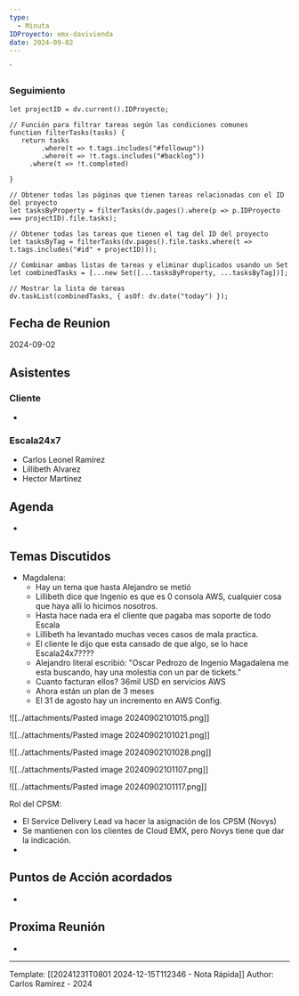 ```yaml
---
type:
  - Minuta
IDProyecto: emx-davivienda
date: 2024-09-02
---
```

`

### Seguimiento

```dataviewjs
let projectID = dv.current().IDProyecto;

// Función para filtrar tareas según las condiciones comunes
function filterTasks(tasks) {
   return tasks
        .where(t => t.tags.includes("#followup"))
        .where(t => !t.tags.includes("#backlog"))
     .where(t => !t.completed)
        
}

// Obtener todas las páginas que tienen tareas relacionadas con el ID del proyecto
let tasksByProperty = filterTasks(dv.pages().where(p => p.IDProyecto === projectID).file.tasks);

// Obtener todas las tareas que tienen el tag del ID del proyecto
let tasksByTag = filterTasks(dv.pages().file.tasks.where(t => t.tags.includes("#id" + projectID)));

// Combinar ambas listas de tareas y eliminar duplicados usando un Set
let combinedTasks = [...new Set([...tasksByProperty, ...tasksByTag])];

// Mostrar la lista de tareas
dv.taskList(combinedTasks, { asOf: dv.date("today") });
 ```
## Fecha de Reunion
2024-09-02

## Asistentes

### Cliente
* 
### Escala24x7
- Carlos Leonel Ramírez
-  Lillibeth Alvarez
- Hector Martínez

## Agenda
* 
## Temas Discutidos


*  Magdalena:
	* Hay un tema que hasta Alejandro se metió
	* Lillibeth dice que Ingenio es que es 0 consola AWS, cualquier cosa que haya alli lo hicimos nosotros.
	* Hasta hace nada era el cliente que pagaba mas soporte de todo Escala
	* Lillibeth ha levantado muchas veces casos de mala practica.
	* El cliente le dijo que esta cansado de que algo, se lo hace Escala24x7????
	* Alejandro literal escribió: "Oscar Pedrozo de Ingenio Magadalena me esta buscando, hay una molestia con un par de tickets."
	* Cuanto facturan ellos? 36mil USD en servicios AWS
	* Ahora están un plan de 3 meses
	* El 31 de agosto hay un incremento en AWS Config.


![[../attachments/Pasted image 20240902101015.png]]


![[../attachments/Pasted image 20240902101021.png]]


![[../attachments/Pasted image 20240902101028.png]]


![[../attachments/Pasted image 20240902101107.png]]


![[../attachments/Pasted image 20240902101117.png]]


Rol del CPSM:
- El Service Delivery Lead va hacer la asignación de los CPSM (Novys)
- Se mantienen con los clientes de Cloud EMX, pero Novys tiene que dar la indicación.
- 


## Puntos de Acción acordados
- 

## Proxima Reunión
*   

---
Template: [[20241231T0801 2024-12-15T112346 - Nota Rápida]]
Author: Carlos Ramírez - 2024
